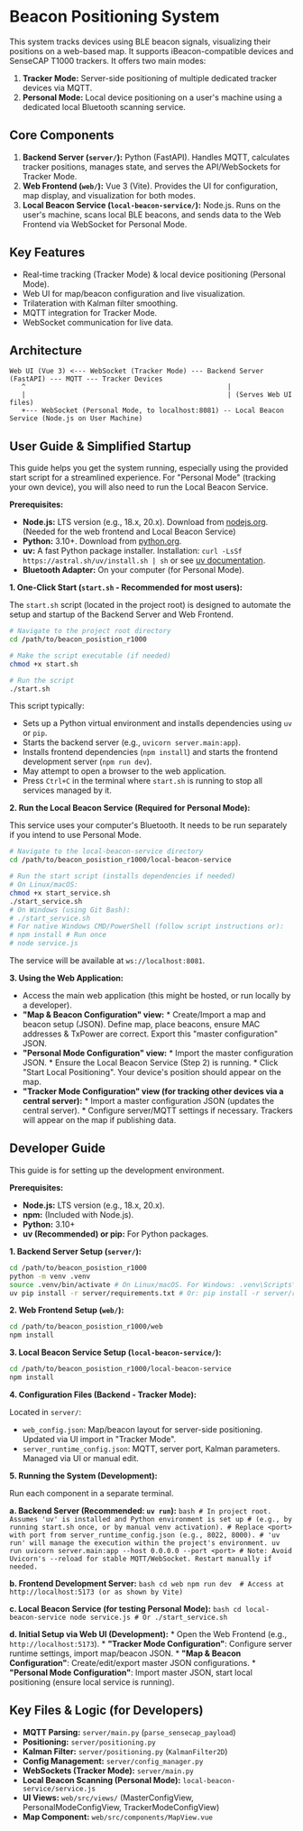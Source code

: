 # Beacon Positioning System

This system tracks devices using BLE beacon signals, visualizing their positions on a web-based map. It supports iBeacon-compatible devices and SenseCAP T1000 trackers. It offers two main modes:
1.  **Tracker Mode:** Server-side positioning of multiple dedicated tracker devices via MQTT.
2.  **Personal Mode:** Local device positioning on a user's machine using a dedicated local Bluetooth scanning service.

## Core Components

1.  **Backend Server (`server/`):** Python (FastAPI). Handles MQTT, calculates tracker positions, manages state, and serves the API/WebSockets for Tracker Mode.
2.  **Web Frontend (`web/`):** Vue 3 (Vite). Provides the UI for configuration, map display, and visualization for both modes.
3.  **Local Beacon Service (`local-beacon-service/`):** Node.js. Runs on the user's machine, scans local BLE beacons, and sends data to the Web Frontend via WebSocket for Personal Mode.

## Key Features

*   Real-time tracking (Tracker Mode) & local device positioning (Personal Mode).
*   Web UI for map/beacon configuration and live visualization.
*   Trilateration with Kalman filter smoothing.
*   MQTT integration for Tracker Mode.
*   WebSocket communication for live data.

## Architecture

```
Web UI (Vue 3) <--- WebSocket (Tracker Mode) --- Backend Server (FastAPI) --- MQTT --- Tracker Devices
   ^                                                  |
   |                                                  | (Serves Web UI files)
   +--- WebSocket (Personal Mode, to localhost:8081) -- Local Beacon Service (Node.js on User Machine)
```

## User Guide & Simplified Startup

This guide helps you get the system running, especially using the provided start script for a streamlined experience. For "Personal Mode" (tracking your own device), you will also need to run the Local Beacon Service.

**Prerequisites:**

*   **Node.js:** LTS version (e.g., 18.x, 20.x). Download from [nodejs.org](https://nodejs.org/). (Needed for the web frontend and Local Beacon Service)
*   **Python:** 3.10+. Download from [python.org](https://www.python.org/).
*   **uv:** A fast Python package installer. Installation: `curl -LsSf https://astral.sh/uv/install.sh | sh` or see [uv documentation](https://github.com/astral-sh/uv#installation).
*   **Bluetooth Adapter:** On your computer (for Personal Mode).

**1. One-Click Start (`start.sh` - Recommended for most users):**

   The `start.sh` script (located in the project root) is designed to automate the setup and startup of the Backend Server and Web Frontend.

   ```bash
   # Navigate to the project root directory
   cd /path/to/beacon_posistion_r1000

   # Make the script executable (if needed)
   chmod +x start.sh

   # Run the script
   ./start.sh
   ```
   This script typically:
   *   Sets up a Python virtual environment and installs dependencies using `uv` or `pip`.
   *   Starts the backend server (e.g., `uvicorn server.main:app`).
   *   Installs frontend dependencies (`npm install`) and starts the frontend development server (`npm run dev`).
   *   May attempt to open a browser to the web application.
   *   Press `Ctrl+C` in the terminal where `start.sh` is running to stop all services managed by it.

**2. Run the Local Beacon Service (Required for Personal Mode):**

   This service uses your computer's Bluetooth. It needs to be run separately if you intend to use Personal Mode.

   ```bash
   # Navigate to the local-beacon-service directory
   cd /path/to/beacon_posistion_r1000/local-beacon-service

   # Run the start script (installs dependencies if needed)
   # On Linux/macOS:
   chmod +x start_service.sh
   ./start_service.sh
   # On Windows (using Git Bash):
   # ./start_service.sh
   # For native Windows CMD/PowerShell (follow script instructions or):
   # npm install # Run once
   # node service.js
   ```
   The service will be available at `ws://localhost:8081`.

**3. Using the Web Application:**

   *   Access the main web application (this might be hosted, or run locally by a developer).
   *   **"Map & Beacon Configuration" view:**
      *   Create/Import a map and beacon setup (JSON). Define map, place beacons, ensure MAC addresses & TxPower are correct. Export this "master configuration" JSON.
   *   **"Personal Mode Configuration" view:**
      *   Import the master configuration JSON.
      *   Ensure the Local Beacon Service (Step 2) is running.
      *   Click "Start Local Positioning". Your device's position should appear on the map.
   *   **"Tracker Mode Configuration" view (for tracking other devices via a central server):**
      *   Import a master configuration JSON (updates the central server).
      *   Configure server/MQTT settings if necessary. Trackers will appear on the map if publishing data.

## Developer Guide

This guide is for setting up the development environment.

**Prerequisites:**

*   **Node.js:** LTS version (e.g., 18.x, 20.x).
*   **npm:** (Included with Node.js).
*   **Python:** 3.10+
*   **uv (Recommended) or pip:** For Python packages.

**1. Backend Server Setup (`server/`):**

   ```bash
   cd /path/to/beacon_posistion_r1000
   python -m venv .venv
   source .venv/bin/activate # On Linux/macOS. For Windows: .venv\Scripts\activate
   uv pip install -r server/requirements.txt # Or: pip install -r server/requirements.txt
   ```

**2. Web Frontend Setup (`web/`):**

   ```bash
   cd /path/to/beacon_posistion_r1000/web
   npm install
   ```

**3. Local Beacon Service Setup (`local-beacon-service/`):**

   ```bash
   cd /path/to/beacon_posistion_r1000/local-beacon-service
   npm install
   ```

**4. Configuration Files (Backend - Tracker Mode):**

   Located in `server/`:
   *   `web_config.json`: Map/beacon layout for server-side positioning. Updated via UI import in "Tracker Mode".
   *   `server_runtime_config.json`: MQTT, server port, Kalman parameters. Managed via UI or manual edit.

**5. Running the System (Development):**

   Run each component in a separate terminal.

   **a. Backend Server (Recommended: `uv run`):**
      ```bash
      # In project root. Assumes 'uv' is installed and Python environment is set up
      # (e.g., by running start.sh once, or by manual venv activation).
      # Replace <port> with port from server_runtime_config.json (e.g., 8022, 8000).
      # 'uv run' will manage the execution within the project's environment.
      uv run uvicorn server.main:app --host 0.0.0.0 --port <port>
      # Note: Avoid Uvicorn's --reload for stable MQTT/WebSocket. Restart manually if needed.
      ```

   **b. Frontend Development Server:**
      ```bash
      cd web
      npm run dev 
      # Access at http://localhost:5173 (or as shown by Vite)
      ```

   **c. Local Beacon Service (for testing Personal Mode):**
      ```bash
      cd local-beacon-service
      node service.js # Or ./start_service.sh
      ```
   
   **d. Initial Setup via Web UI (Development):**
      *   Open the Web Frontend (e.g., `http://localhost:5173`).
      *   **"Tracker Mode Configuration"**: Configure server runtime settings, import map/beacon JSON.
      *   **"Map & Beacon Configuration"**: Create/edit/export master JSON configurations.
      *   **"Personal Mode Configuration"**: Import master JSON, start local positioning (ensure local service is running).

## Key Files & Logic (for Developers)

*   **MQTT Parsing:** `server/main.py` (`parse_sensecap_payload`)
*   **Positioning:** `server/positioning.py`
*   **Kalman Filter:** `server/positioning.py` (`KalmanFilter2D`)
*   **Config Management:** `server/config_manager.py`
*   **WebSockets (Tracker Mode):** `server/main.py`
*   **Local Beacon Scanning (Personal Mode):** `local-beacon-service/service.js`
*   **UI Views:** `web/src/views/` (MasterConfigView, PersonalModeConfigView, TrackerModeConfigView)
*   **Map Component:** `web/src/components/MapView.vue`

